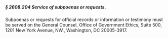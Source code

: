 ##### § 2608.204 Service of subpoenas or requests. #####

Subpoenas or requests for official records or information or testimony must be served on the General Counsel, Office of Government Ethics, Suite 500, 1201 New York Avenue, NW., Washington, DC 20005-3917.
